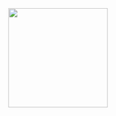 <div>
  <a href="https://github.com/hilariodantas">
  <img height="200em" src="https://github-readme-stats.vercel.app/api/top-langs/?username=hilariodantas&layout=compact&theme=dark">
</div>
